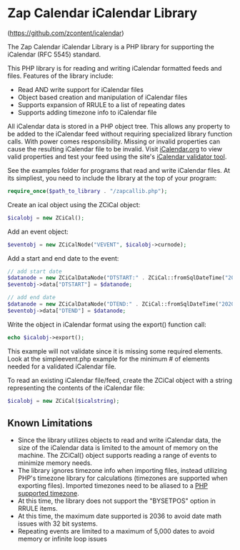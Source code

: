 # Zap Calendar iCalendar Library

(https://github.com/zcontent/icalendar)

The Zap Calendar iCalendar Library is a PHP library for supporting the iCalendar (RFC 5545) standard.

This PHP library is for reading and writing iCalendar formatted feeds and 
files. Features of the library include:

- Read AND write support for iCalendar files
- Object based creation and manipulation of iCalendar files
- Supports expansion of RRULE to a list of repeating dates
- Supports adding timezone info to iCalendar file

All iCalendar data is stored in a PHP object tree.
This allows any property to be added to the iCalendar feed without
requiring specialized library function calls.
With power comes responsibility.  Missing or invalid properties can cause 
the resulting iCalendar file to be invalid. Visit [iCalendar.org](http://icalendar.org) to view valid
properties and test your feed using the site's [iCalendar validator tool](http://icalendar.org/validator.html).

See the examples folder for programs that read and write iCalendar
files. At its simpliest, you need to include the library at the top of your program:

```php
require_once($path_to_library . "/zapcallib.php");
```

Create an ical object using the ZCiCal object:

```php
$icalobj = new ZCiCal();
```

Add an event object:

```php
$eventobj = new ZCiCalNode("VEVENT", $icalobj->curnode);
```

Add a start and end date to the event:

```php
// add start date
$datanode = new ZCiCalDataNode("DTSTART:" . ZCiCal::fromSqlDateTime("2020-01-01 12:00:00"));
$eventobj->data["DTSTART"] = $datanode;

// add end date
$datanode = new ZCiCalDataNode("DTEND:" . ZCiCal::fromSqlDateTime("2020-01-01 13:00:00"));
$eventobj->data["DTEND"] = $datanode;
```

Write the object in iCalendar format using the  export() function call:

```php
echo $icalobj->export();
```

This example will not validate since it is missing some required elements. 
Look at the simpleevent.php example for the minimum # of elements 
needed for a validated iCalendar file.

To read an existing iCalendar file/feed, create the ZCiCal object with a string representing the contents of the iCalendar file:

```php
$icalobj = new ZCiCal($icalstring);
```

## Known Limitations

- Since the library utilizes objects to read and write iCalendar data, the 
size of the iCalendar data is limited to the amount of memory on the machine.
The ZCiCal() object supports reading a range of events to minimize memory
needs.
- The library ignores timezone info when importing files, instead utilizing PHP's timezone
library for calculations (timezones are supported when exporting files).
Imported timezones need to be aliased to a [PHP supported timezone](http://php.net/manual/en/timezones.php).
- At this time, the library does not support the "BYSETPOS" option in RRULE items.
- At this time, the maximum date supported is 2036 to avoid date math issues
with 32 bit systems.
- Repeating events are limited to a maximum of 5,000 dates to avoid memory or infinite loop issues

